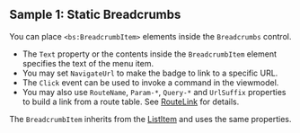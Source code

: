 ## Sample 1: Static Breadcrumbs

You can place `<bs:BreadcrumbItem>` elements inside the `Breadcrumbs` control. 

* The `Text` property or the contents inside the `BreadcrumbItem` element specifies the text of the menu item.
* You may set `NavigateUrl` to make the badge to link to a specific URL.
* The `Click` event can be used to invoke a command in the viewmodel.
* You may also use `RouteName`, `Param-*`, `Query-*` and `UrlSuffix` properties to build a link from a route table. See [RouteLink](~/controls/builtin/RouteLink) for details.

The `BreadcrumbItem` inherits from the [ListItem](~/controls/bootstrap4/ListItem) and uses the same properties.